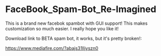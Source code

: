 FaceBook_Spam-Bot_Re-Imagined
=============================

This is a brand new facebok spambot with GUI support! This makes customization so much easier. I really hope you like it!


Download link to BETA spam bot, it works, but it's pretty broken!:

https://www.mediafire.com/?abajs31lljyszn0


